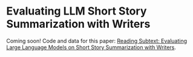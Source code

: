 # Evaluating LLM Short Story Summarization with Writers
Coming soon! Code and data for this paper: [Reading Subtext: Evaluating Large Language Models on Short Story Summarization with Writers]().
